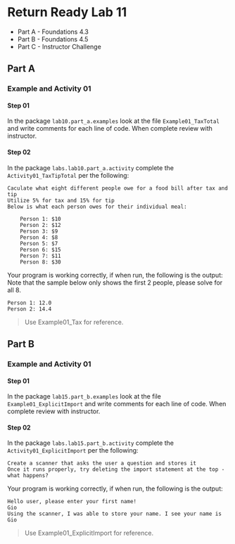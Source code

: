 # Return Ready Lab 11

* Part A - Foundations 4.3
* Part B - Foundations 4.5
* Part C - Instructor Challenge

## Part A

### Example and Activity 01

#### Step 01

In the package `lab10.part_a.examples` look at the file `Example01_TaxTotal` and write comments for each line of code. When complete review with instructor.

#### Step 02

In the package `labs.lab10.part_a.activity` complete the `Activity01_TaxTipTotal` per the following:

    Caculate what eight different people owe for a food bill after tax and tip
    Utilize 5% for tax and 15% for tip
    Below is what each person owes for their individual meal:

        Person 1: $10
        Person 2: $12
        Person 3: $9
        Person 4: $8
        Person 5: $7
        Person 6: $15
        Person 7: $11
        Person 8: $30

Your program is working correctly, if when run, the following is the output:
Note that the sample below only shows the first 2 people, please solve for all 8.
```
Person 1: 12.0
Person 2: 14.4
```

> Use Example01_Tax for reference.

## Part B

### Example and Activity 01

#### Step 01

In the package `lab15.part_b.examples` look at the file `Example01_ExplicitImport` and write comments for each line of code. When complete review with instructor.

#### Step 02

In the package `labs.lab15.part_b.activity` complete the `Activity01_ExplicitImport` per the following:

    Create a scanner that asks the user a question and stores it
    Once it runs properly, try deleting the import statement at the top - what happens?

Your program is working correctly, if when run, the following is the output:
```
Hello user, please enter your first name!
Gio
Using the scanner, I was able to store your name. I see your name is Gio
```

> Use Example01_ExplicitImport for reference.